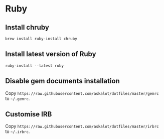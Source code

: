 # Ruby

## Install chruby

```
brew install ruby-install chruby
```

## Install latest version of Ruby

```
ruby-install --latest ruby
```

## Disable gem documents installation

Copy `https://raw.githubusercontent.com/askalot/dotfiles/master/gemrc` to `~/.gemrc`.

## Customise IRB

Copy `https://raw.githubusercontent.com/askalot/dotfiles/master/irbrc` to `~/.irbrc`.

